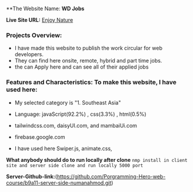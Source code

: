 **The Website Name: **WD Jobs**

**Live Site URL:** [Enjoy Nature](https://b9a11-client-side-numanahmod.web.app)

### Projects Overview:
* I have made this website to publish the work circular for web developers. 
* They can find here onsite, remote, hybrid and part time jobs. 
* the can Apply here and can see all of their applied jobs

### Features and Characteristics: To make this website, I have used here:

* My selected category is "1. Southeast Asia"

* Language: javaScript(92.2%) , css(3.3%) , html(0.5%)
  
* tailwindcss.com, daisyUI.com, and mambaiUi.com
  
* firebase.google.com
  
* I have used here Swiper.js, animate.css, 


**What anybody should do to run locally after clone** `nmp install in client site and server side clone and run locally 5000 port `

**Server-Github-link:**(https://github.com/Porgramming-Hero-web-course/b9a11-server-side-numanahmod.git)

 